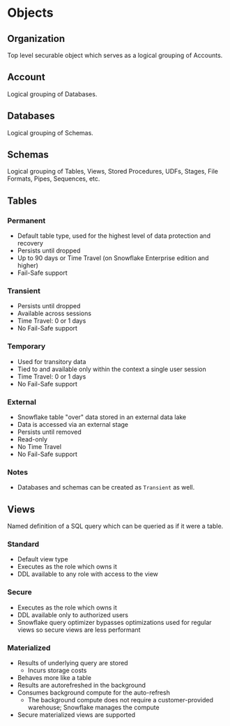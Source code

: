 # Objects #

## Organization ##
Top level securable object which serves as a logical grouping of Accounts.

## Account ##
Logical grouping of Databases.

## Databases ##
Logical grouping of Schemas.

## Schemas ##
Logical grouping of Tables, Views, Stored Procedures, UDFs, Stages, File Formats, Pipes, Sequences, etc.

## Tables ##

### Permanent ###
* Default table type, used for the highest level of data protection and recovery
* Persists until dropped
* Up to 90 days or Time Travel (on Snowflake Enterprise edition and higher)
* Fail-Safe support

### Transient ###
* Persists until dropped
* Available across sessions
* Time Travel: 0 or 1 days
* No Fail-Safe support

### Temporary ###
* Used for transitory data
* Tied to and available only within the context a single user session
* Time Travel: 0 or 1 days
* No Fail-Safe support

### External ###
* Snowflake table "over" data stored in an external data lake
* Data is accessed via an external stage
* Persists until removed
* Read-only
* No Time Travel
* No Fail-Safe support

### Notes ###
* Databases and schemas can be created as `Transient` as well.

## Views ##
Named definition of a SQL query which can be queried as if it were a table.

### Standard ###
* Default view type
* Executes as the role which owns it
* DDL available to any role with access to the view

### Secure ###
* Executes as the role which owns it
* DDL available only to authorized users
* Snowflake query optimizer bypasses optimizations used for regular views so secure views are less performant

### Materialized ###
* Results of underlying query are stored
  * Incurs storage costs
* Behaves more like a table
* Results are autorefreshed in the background
* Consumes background compute for the auto-refresh
  * The background compute does not require a customer-provided warehouse; Snowflake manages the compute
* Secure materialized views are supported